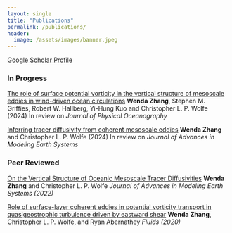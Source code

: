 ```yaml
---
layout: single
title: "Publications"
permalink: /publications/
header:
  image: /assets/images/banner.jpeg
---
```


[Google Scholar Profile](https://scholar.google.com/citations?user=qZRHaLQAAAAJ&hl=en)

### In Progress
[The role of surface potential vorticity in the vertical structure of mesoscale 
eddies in wind-driven ocean circulations](https://essopenarchive.org/users/558735/articles/670092-the-role-of-surface-potential-vorticity-in-the-vertical-structure-of-mesoscale) 
**Wenda Zhang**, Stephen M. Griffies, Robert W. Hallberg,  Yi-Hung Kuo and Christopher L. P. Wolfe (2024)
In review on *Journal of Physical Oceanography*    

[Inferring tracer diffusivity from coherent mesoscale eddies](https://essopenarchive.org/doi/full/10.22541/essoar.169531094.41280900) 
**Wenda Zhang** and Christopher L. P. Wolfe (2024)
In review on *Journal of Advances in Modeling Earth Systems* 


### Peer Reviewed
[On the Vertical Structure of Oceanic Mesoscale Tracer Diffusivities](https://agupubs.onlinelibrary.wiley.com/doi/full/10.1029/2021MS002891)
**Wenda Zhang** and Christopher L. P. Wolfe
*Journal of Advances in Modeling Earth Systems (2022)*

[Role of surface-layer coherent eddies in potential vorticity transport in quasigeostrophic turbulence driven by eastward shear](https://www.mdpi.com/2311-5521/5/1/2)
**Wenda Zhang**, Christopher L. P. Wolfe, and Ryan Abernathey
*Fluids (2020)*


